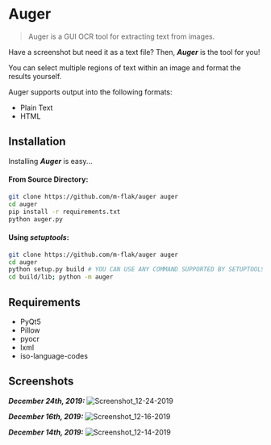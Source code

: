 # Auger
>Auger is a GUI OCR tool for extracting text from images.

Have a screenshot but need it as a text file? Then, **_Auger_** is the tool for you!

You can select multiple regions of text within an image and format the results yourself.

Auger supports output into the following formats:
- Plain Text
- HTML

## Installation

Installing **_Auger_** is easy...

#### From Source Directory:
```bash
git clone https://github.com/m-flak/auger auger
cd auger
pip install -r requirements.txt
python auger.py
```

#### Using _setuptools_:
```bash
git clone https://github.com/m-flak/auger auger
cd auger
python setup.py build # YOU CAN USE ANY COMMAND SUPPORTED BY SETUPTOOLS
cd build/lib; python -m auger
```

## Requirements

* PyQt5
* Pillow
* pyocr
* lxml
* iso-language-codes

## Screenshots

**_December 24th, 2019:_**
![Screenshot_12-24-2019](https://user-images.githubusercontent.com/35634280/71423369-9fe34e00-264e-11ea-9fe3-b1dc6ea0e562.png)

**_December 16th, 2019:_**
![Screenshot_12-16-2019](https://user-images.githubusercontent.com/35634280/70937998-f3c8b400-200a-11ea-896e-8f84952cb84a.png)

**_December 14th, 2019:_**
![Screenshot_12-14-2019](https://user-images.githubusercontent.com/35634280/70853103-29d13100-1e6f-11ea-9285-4275c810d8d7.png)
